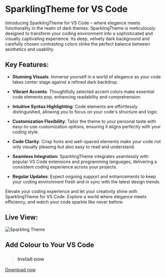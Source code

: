 # SparklingTheme for VS Code

Introducing SparklingTheme for VS Code – where elegance meets functionality in the realm of dark themes.
SparklingTheme is meticulously designed to transform your coding environment into a sophisticated and visually captivating experience. Its deep, velvety dark background and carefully chosen contrasting colors strike the perfect balance between aesthetics and usability.

## Key Features:

- **Stunning Visuals**: Immerse yourself in a world of elegance as your code takes center stage against a refined dark backdrop.

- **Vibrant Accents**: Thoughtfully selected accent colors make essential code elements pop, enhancing readability and comprehension.

- **Intuitive Syntax Highlighting**: Code elements are effortlessly distinguished, allowing you to focus on your code's structure and logic.

- **Customization Flexibility**: Tailor the theme to your personal taste with easy-to-use customization options, ensuring it aligns perfectly with your coding style.

- **Code Clarity**: Crisp fonts and well-spaced elements make your code not only visually pleasing but also easy to read and understand.

- **Seamless Integration**: SparklingTheme integrates seamlessly with popular VS Code extensions and programming languages, delivering a consistent coding experience across your projects.

- **Regular Updates**: Expect ongoing support and enhancements to keep your coding environment fresh and in sync with the latest design trends.

Elevate your coding experience and let your creativity shine with SparklingTheme for VS Code. Explore a world where elegance meets efficiency, and watch your code sparkle like never before.

## Live View:

![Sparkling Theme](https://github.com/subhadipbhowmik/Sparkling-Theme-VS-Code/assets/57017965/ccf51156-3bd7-4007-9d46-59da2870bb5e)

## Add Colour to Your VS Code

> ### Install now

[Download now](https://marketplace.visualstudio.com/items?itemName=ShubhadipBhowmik.sparkling-theme)
